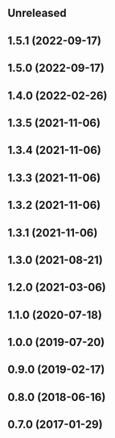 ## Unreleased

## 1.5.1 (2022-09-17)

## 1.5.0 (2022-09-17)

## 1.4.0 (2022-02-26)

## 1.3.5 (2021-11-06)

## 1.3.4 (2021-11-06)

## 1.3.3 (2021-11-06)

## 1.3.2 (2021-11-06)

## 1.3.1 (2021-11-06)

## 1.3.0 (2021-08-21)

## 1.2.0 (2021-03-06)

## 1.1.0 (2020-07-18)

## 1.0.0 (2019-07-20)

## 0.9.0 (2019-02-17)

## 0.8.0 (2018-06-16)

## 0.7.0 (2017-01-29)
